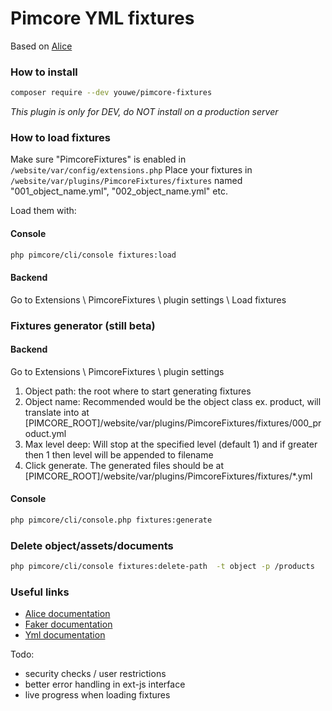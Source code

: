 # Pimcore YML fixtures

Based on [Alice](https://github.com/nelmio/alice)

### How to install

```sh
composer require --dev youwe/pimcore-fixtures
```
*This plugin is only for DEV, do NOT install on a production server*

### How to load fixtures
Make sure "PimcoreFixtures" is enabled in `/website/var/config/extensions.php`
Place your fixtures in `/website/var/plugins/PimcoreFixtures/fixtures` named "001_object_name.yml", "002_object_name.yml" etc.

Load them with:
#### Console
```sh
php pimcore/cli/console fixtures:load
```
#### Backend
Go to Extensions \ PimcoreFixtures \ plugin settings \ Load fixtures

### Fixtures generator (still beta)

#### Backend
Go to Extensions \ PimcoreFixtures \ plugin settings

1. Object path: the root where to start generating fixtures
2. Object name: Recommended would be the object class ex. product, will translate into at [PIMCORE_ROOT]/website/var/plugins/PimcoreFixtures/fixtures/000_product.yml
3. Max level deep: Will stop at the specified level (default 1) and if greater then 1 then level will be appended to filename
4. Click generate. The generated files should be at [PIMCORE_ROOT]/website/var/plugins/PimcoreFixtures/fixtures/*.yml

#### Console
```sh
php pimcore/cli/console.php fixtures:generate
```

### Delete object/assets/documents

```sh
php pimcore/cli/console fixtures:delete-path  -t object -p /products
```


### Useful links 
* [Alice documentation](https://github.com/nelmio/alice)
* [Faker documentation](https://github.com/fzaninotto/Faker)
* [Yml documentation](http://symfony.com/doc/current/components/yaml/yaml_format.html)


Todo:
* security checks / user restrictions
* better error handling in ext-js interface
* live progress when loading fixtures
